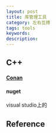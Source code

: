 ```yaml
---
layout: post
title: 库管理工具
category: 左右互搏
tags: tools
keywords: 
description: 
---
```


## C++

#### [Conan](https://github.com/conan-io/conan)

#### nuget

visual studio上的

## Reference

